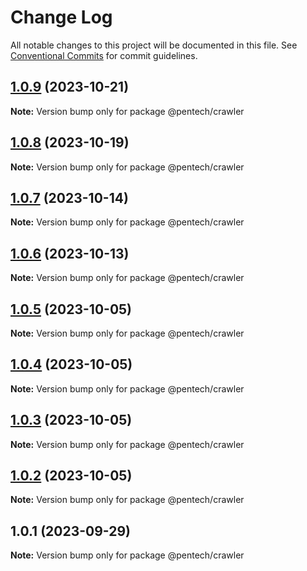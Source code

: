 # Change Log

All notable changes to this project will be documented in this file.
See [Conventional Commits](https://conventionalcommits.org) for commit guidelines.

## [1.0.9](https://github.com/nvqh01/pentech/compare/@pentech/crawler@1.0.8...@pentech/crawler@1.0.9) (2023-10-21)

**Note:** Version bump only for package @pentech/crawler

## [1.0.8](https://github.com/nvqh01/pentech/compare/@pentech/crawler@1.0.7...@pentech/crawler@1.0.8) (2023-10-19)

**Note:** Version bump only for package @pentech/crawler

## [1.0.7](https://github.com/nvqh01/pentech/compare/@pentech/crawler@1.0.6...@pentech/crawler@1.0.7) (2023-10-14)

**Note:** Version bump only for package @pentech/crawler

## [1.0.6](https://github.com/nvqh01/pentech/compare/@pentech/crawler@1.0.5...@pentech/crawler@1.0.6) (2023-10-13)

**Note:** Version bump only for package @pentech/crawler

## [1.0.5](https://github.com/nvqh01/pentech/compare/@pentech/crawler@1.0.4...@pentech/crawler@1.0.5) (2023-10-05)

**Note:** Version bump only for package @pentech/crawler

## [1.0.4](https://github.com/nvqh01/pentech/compare/@pentech/crawler@1.0.3...@pentech/crawler@1.0.4) (2023-10-05)

**Note:** Version bump only for package @pentech/crawler

## [1.0.3](https://github.com/nvqh01/pentech/compare/@pentech/crawler@1.0.2...@pentech/crawler@1.0.3) (2023-10-05)

**Note:** Version bump only for package @pentech/crawler

## [1.0.2](https://github.com/nvqh01/pentech/compare/@pentech/crawler@1.0.1...@pentech/crawler@1.0.2) (2023-10-05)

**Note:** Version bump only for package @pentech/crawler

## 1.0.1 (2023-09-29)

**Note:** Version bump only for package @pentech/crawler
